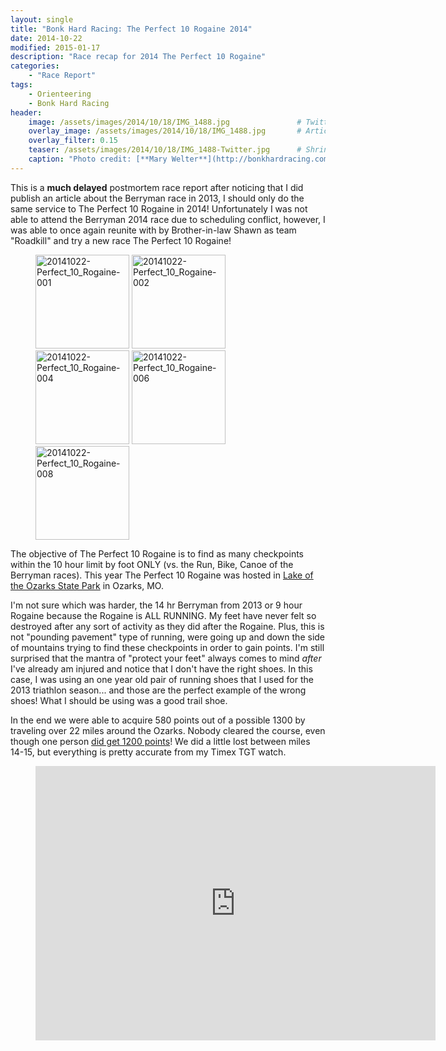 ```yaml
---
layout: single
title: "Bonk Hard Racing: The Perfect 10 Rogaine 2014"
date: 2014-10-22
modified: 2015-01-17
description: "Race recap for 2014 The Perfect 10 Rogaine"
categories:
    - "Race Report"
tags:
    - Orienteering
    - Bonk Hard Racing
header:
    image: /assets/images/2014/10/18/IMG_1488.jpg				# Twitter (use 'teaser')
    overlay_image: /assets/images/2014/10/18/IMG_1488.jpg		# Article header at 2048x768
    overlay_filter: 0.15
    teaser: /assets/images/2014/10/18/IMG_1488-Twitter.jpg 		# Shrink image to 575 width
    caption: "Photo credit: [**Mary Welter**](http://bonkhardracing.com/Photos2014P10/MWFinish/content/IMG_1488_large.html)"
---
```


This is a **much delayed** postmortem race report after noticing that I did publish an article about the Berryman race in 2013, I should only do the same service to The Perfect 10 Rogaine in 2014! Unfortunately I was not able to attend the Berryman 2014 race due to scheduling conflict, however, I was able to once again reunite with by Brother-in-law Shawn as team "Roadkill" and try a new race The Perfect 10 Rogaine!

<figure class="fifth">
<a href="https://www.flickr.com/photos/justinrummel/16118912777" title="20141022-Perfect_10_Rogaine-001 by Justin Rummel, on Flickr"><img src="https://farm8.staticflickr.com/7466/16118912777_0b6fe677ba_q.jpg" width="150" height="150" alt="20141022-Perfect_10_Rogaine-001"></a>
<a href="https://www.flickr.com/photos/justinrummel/16302975001" title="20141022-Perfect_10_Rogaine-002 by Justin Rummel, on Flickr"><img src="https://farm8.staticflickr.com/7522/16302975001_269a414e5d_q.jpg" width="150" height="150" alt="20141022-Perfect_10_Rogaine-002"></a>
<a href="https://www.flickr.com/photos/justinrummel/16118610079" title="20141022-Perfect_10_Rogaine-004 by Justin Rummel, on Flickr"><img src="https://farm9.staticflickr.com/8592/16118610079_6524761279_q.jpg" width="150" height="150" alt="20141022-Perfect_10_Rogaine-004"></a>
<a href="https://www.flickr.com/photos/justinrummel/16278829126" title="20141022-Perfect_10_Rogaine-006 by Justin Rummel, on Flickr"><img src="https://farm9.staticflickr.com/8679/16278829126_c2d6a99762_q.jpg" width="150" height="150" alt="20141022-Perfect_10_Rogaine-006"></a>
<a href="https://www.flickr.com/photos/justinrummel/16117219728" title="20141022-Perfect_10_Rogaine-008 by Justin Rummel, on Flickr"><img src="https://farm8.staticflickr.com/7493/16117219728_9e4b05770c_q.jpg" width="150" height="150" alt="20141022-Perfect_10_Rogaine-008"></a>
</figure>

The objective of The Perfect 10 Rogaine is to find as many checkpoints within the 10 hour limit by foot ONLY (vs. the Run, Bike, Canoe of the Berryman races).  This year The Perfect 10 Rogaine was hosted in [Lake of the Ozarks State Park][ozarks] in Ozarks, MO.

I'm not sure which was harder, the 14 hr Berryman from 2013 or 9 hour Rogaine because the Rogaine is ALL RUNNING.  My feet have never felt so destroyed after any sort of activity as they did after the Rogaine.  Plus, this is not "pounding pavement" type of running, were going up and down the side of mountains trying to find these checkpoints in order to gain points.  I'm still surprised that the mantra of "protect your feet" always comes to mind *after* I've already am injured and notice that I don't have the right shoes.  In this case, I was using an one year old pair of running shoes that I used for the 2013 triathlon season... and those are the perfect example of the wrong shoes!  What I should be using was a good trail shoe.

In the end we were able to acquire 580 points out of a possible 1300 by traveling over 22 miles around the Ozarks.  Nobody cleared the course, even though one person [did get 1200 points][1200]!  We did a little lost between miles 14-15, but everything is pretty accurate from my Timex TGT watch.

<div class="embed-container"><figure>
<p class="align-center"><iframe height='439' width='640' frameborder='0' allowtransparency='true' scrolling='no' src='https://www.strava.com/activities/209124354/embed/1590b2431d819da54286e9d8a9456d8a13b5a040'></iframe></p>
</figure></div>


[ozarks]: http://mostateparks.com/park/lake-ozarks-state-park
[1200]: http://www.bonkhardracing2.com/results/perfect10/2014/overall.pdf